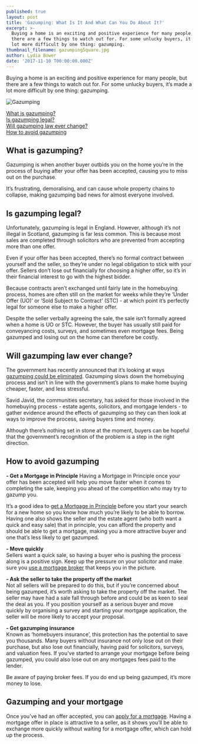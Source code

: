 ```yaml
---
published: true
layout: post
title: 'Gazumping: What Is It And What Can You Do About It?'
excerpt: >-
  Buying a home is an exciting and positive experience for many people, but
  there are a few things to watch out for. For some unlucky buyers, it’s made a
  lot more difficult by one thing: gazumping.    
thumbnail_filename: gazumpingSquare.jpg
author: Lydia Bower
date: '2017-11-10 T00:00:00.000Z'
---
```

Buying a home is an exciting and positive experience for many people, but there are a few things to watch out for. For some unlucky buyers, it’s made a lot more difficult by one thing: gazumping. 

![Gazumping]({{site.baseurl}}/images/post_images/gazumping.jpg)

[What is gazumping?](#what-is-gazumping)  
[Is gazumping legal?](#is-gazumping-legal)  
[Will gazumping law ever change?](#will-gazumping-law-ever-change)  
[How to avoid gazumping](#how-to-avoid-gazumping)  

## What is gazumping?
Gazumping is when another buyer outbids you on the home you’re in the process of buying after your offer has been accepted, causing you to miss out on the purchase. 

It’s frustrating, demoralising, and can cause whole property chains to collapse, making gazumping bad news for almost everyone involved. 

## Is gazumping legal?
Unfortunately, gazumping is legal in England. However, although it’s not illegal in Scotland, gazumping is far less common. This is because most sales are completed through solicitors who are prevented from accepting more than one offer.  

Even if your offer has been accepted, there’s no formal contract between yourself and the seller, so they’re under no legal obligation to stick with your offer. Sellers don’t lose out financially for choosing a higher offer, so it’s in their financial interest to go with the highest bidder. 

Because contracts aren’t exchanged until fairly late in the homebuying process, homes are often still on the market for weeks while they’re ‘Under Offer (UO)’ or ‘Sold Subject to Contract’ (STC) - at which point it’s perfectly legal for someone else to make a higher offer. 

Despite the seller verbally agreeing the sale, the sale isn’t formally agreed when a home is UO or STC. However, the buyer has usually still paid for conveyancing costs, surveys, and sometimes even mortgage fees. Being gazumped and losing out on the home can therefore be costly. 

## Will gazumping law ever change?
The government has recently announced that it’s looking at ways [gazumping could be eliminated](https://www.mortgageintroducer.com/government-consults-tackling-gazumping-reaction/#.Wfda2BO0O3U). Gazumping slows down the homebuying process and isn’t in line with the government’s plans to make home buying cheaper, faster, and less stressful.

Savid Javid, the communities secretary, has asked for those involved in the homebuying process - estate agents, solicitors, and mortgage lenders - to gather evidence around the effects of gazumping so they can then look at ways to improve the process, saving buyers time and money. 

Although there’s nothing set in stone at the moment, buyers can be hopeful that the government’s recognition of the problem is a step in the right direction.

## How to avoid gazumping

**- Get a Mortgage in Principle**
Having a Mortgage in Principle once your offer has been accepted will help you move faster when it comes to completing the sale, keeping you ahead of the competition who may try to gazump you. 

It’s a good idea to [get a Mortgage in Principle](https://apply.trussle.com/affordability-calculator?UTM_source=BL&UTM_medium=Blog&UTM_campaign=BL_101117) before you start your search for a new home so you know how much you’re likely to be able to borrow. Having one also shows the seller and the estate agent (who both want a quick and easy sale) that in principle, you can afford the property and should be able to get a mortgage, making you a more attractive buyer and one that’s less likely to get gazumped. 

**- Move quickly**  
Sellers want a quick sale, so having a buyer who is pushing the process along is a positive sign. Keep up the pressure on your solicitor and make sure you [use a mortgage broker](https://trussle.com/?UTM_source=BL&UTM_medium=Blog&UTM_campaign=BL_101117) that keeps you in the picture. 

**- Ask the seller to take the property off the market**  
Not all sellers will be prepared to do this, but if you’re concerned about being gazumped, it’s worth asking to take the property off the market. The seller may have had a sale fall through before and could be as keen to seal the deal as you. If you position yourself as a serious buyer and move quickly by organising a survey and starting your mortgage application, the seller will be more likely to accept your proposal. 

**- Get gazumping insurance**  
Known as ‘homebuyers insurance’, this protection has the potential to save you thousands. Many buyers without insurance not only lose out on their purchase, but also lose out financially, having paid for solicitors, surveys, and valuation fees. If you’ve started to arrange your mortgage before being gazumped, you could also lose out on any mortgages fees paid to the lender.

Be aware of paying broker fees. If you do end up being gazumped, it’s more money to lose. 

## Gazumping and your mortgage
Once you’ve had an offer accepted, you can [apply for a mortgage](https://apply.trussle.com/affordability-calculator-offer-accepted?UTM_source=BL&UTM_medium=Blog&UTM_campaign=BL_101117). Having a mortgage offer in place is attractive to a seller, as it shows you’ll be able to exchange more quickly without waiting for a mortgage offer, which can hold up the process.
